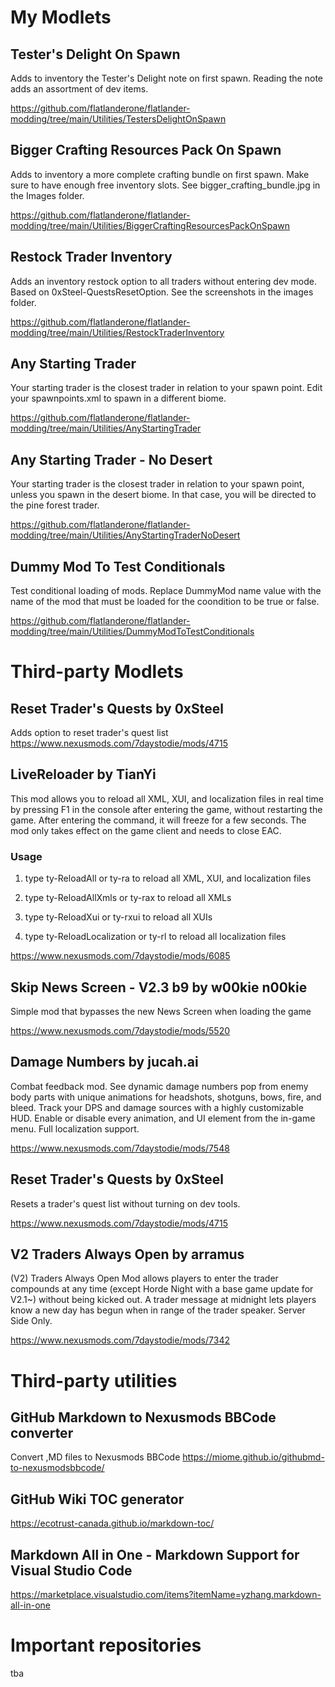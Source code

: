 # My Modlets

## Tester's Delight On Spawn

Adds to inventory the Tester's Delight note on first spawn. Reading the note adds an assortment of dev items.

https://github.com/flatlanderone/flatlander-modding/tree/main/Utilities/TestersDelightOnSpawn

## Bigger Crafting Resources Pack On Spawn

Adds to inventory a more complete crafting bundle on first spawn. Make sure to have enough free inventory slots. See bigger_crafting_bundle.jpg in the Images folder.

https://github.com/flatlanderone/flatlander-modding/tree/main/Utilities/BiggerCraftingResourcesPackOnSpawn

## Restock Trader Inventory

Adds an inventory restock option to all traders without entering dev mode. Based on 0xSteel-QuestsResetOption. See the screenshots in the images folder.

https://github.com/flatlanderone/flatlander-modding/tree/main/Utilities/RestockTraderInventory

## Any Starting Trader 

Your starting trader is the closest trader in relation to your spawn point. Edit your spawnpoints.xml to spawn in a different biome.

https://github.com/flatlanderone/flatlander-modding/tree/main/Utilities/AnyStartingTrader

## Any Starting Trader - No Desert

Your starting trader is the closest trader in relation to your spawn point, unless you spawn in the desert biome. In that case, you will be directed to the pine forest trader.

https://github.com/flatlanderone/flatlander-modding/tree/main/Utilities/AnyStartingTraderNoDesert

## Dummy Mod To Test Conditionals

Test conditional loading of mods. Replace DummyMod name value with the name of the mod that must be loaded for the coondition to be true or false.

https://github.com/flatlanderone/flatlander-modding/tree/main/Utilities/DummyModToTestConditionals

# Third-party Modlets

## Reset Trader's Quests by 0xSteel

Adds option to reset trader's quest list
https://www.nexusmods.com/7daystodie/mods/4715

## LiveReloader by TianYi

This mod allows you to reload all XML, XUI, and localization files in real time by pressing F1 in the console after entering the game, without restarting the game. After entering the command, it will freeze for a few seconds. The mod only takes effect on the game client and needs to close EAC.

### Usage

1. type ty-ReloadAll or ty-ra to reload all XML, XUI, and localization files

2. type ty-ReloadAllXmls or ty-rax to reload all XMLs

3. type ty-ReloadXui or ty-rxui to reload all XUIs

4. type ty-ReloadLocalization or ty-rl to reload all localization files

https://www.nexusmods.com/7daystodie/mods/6085

## Skip News Screen - V2.3 b9 by w00kie n00kie

Simple mod that bypasses the new News Screen when loading the game

https://www.nexusmods.com/7daystodie/mods/5520

## Damage Numbers by jucah.ai

Combat feedback mod. See dynamic damage numbers pop from enemy body parts with unique animations for headshots, shotguns, bows, fire, and bleed. Track your DPS and damage sources with a highly customizable HUD. Enable or disable every animation, and UI element from the in-game menu. Full localization support.

https://www.nexusmods.com/7daystodie/mods/7548

## Reset Trader's Quests by 0xSteel

Resets a trader's quest list without turning on dev tools.

https://www.nexusmods.com/7daystodie/mods/4715

## V2 Traders Always Open by arramus

(V2) Traders Always Open Mod allows players to enter the trader compounds at any time (except Horde Night with a base game update for V2.1~) without being kicked out. A trader message at midnight lets players know a new day has begun when in range of the trader speaker. Server Side Only.

https://www.nexusmods.com/7daystodie/mods/7342

# Third-party utilities

## GitHub Markdown to Nexusmods BBCode converter

Convert ,MD files to Nexusmods BBCode
https://miome.github.io/githubmd-to-nexusmodsbbcode/

## GitHub Wiki TOC generator

https://ecotrust-canada.github.io/markdown-toc/

## Markdown All in One - Markdown Support for Visual Studio Code

https://marketplace.visualstudio.com/items?itemName=yzhang.markdown-all-in-one



# Important repositories

tba